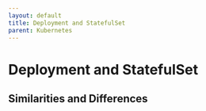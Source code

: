 ```yaml
---
layout: default
title: Deployment and StatefulSet
parent: Kubernetes
---
```


# Deployment and StatefulSet

## Similarities and Differences